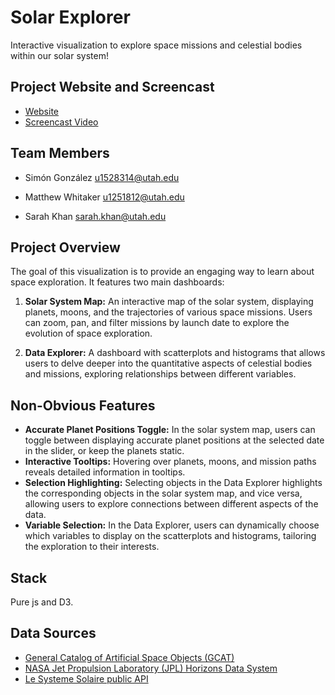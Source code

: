 # Solar Explorer

Interactive visualization to explore space missions and celestial bodies within our solar system!

## Project Website and Screencast

*   [Website](https://simonpedrogonzalez.github.io/solar-explorer/)
*   [Screencast Video](https://www.youtube.com/watch?v=8MEvtGncpBU)

## Team Members

- Simón González u1528314@utah.edu

- Matthew Whitaker u1251812@utah.edu

- Sarah Khan sarah.khan@utah.edu


## Project Overview

The goal of this visualization is to provide an engaging way to learn about space exploration. It features two main dashboards:

1.  **Solar System Map:** An interactive map of the solar system, displaying planets, moons, and the trajectories of various space missions. Users can zoom, pan, and filter missions by launch date to explore the evolution of space exploration.

2.  **Data Explorer:** A dashboard with scatterplots and histograms that allows users to delve deeper into the quantitative aspects of celestial bodies and missions, exploring relationships between different variables.

## Non-Obvious Features

*   **Accurate Planet Positions Toggle:**  In the solar system map, users can toggle between displaying accurate planet positions at the selected date in the slider, or keep the planets static. 
*   **Interactive Tooltips:** Hovering over planets, moons, and mission paths reveals detailed information in tooltips.
*   **Selection Highlighting:** Selecting objects in the Data Explorer highlights the corresponding objects in the solar system map, and vice versa, allowing users to explore connections between different aspects of the data.
*   **Variable Selection:** In the Data Explorer, users can dynamically choose which variables to display on the scatterplots and histograms, tailoring the exploration to their interests.

## Stack

Pure js and D3.

## Data Sources

*   [General Catalog of Artificial Space Objects (GCAT)](https://planet4589.org/space/gcat/index.html)
*   [NASA Jet Propulsion Laboratory (JPL) Horizons Data System](https://ssd.jpl.nasa.gov/horizons/)
*  [Le Systeme Solaire public API](https://api.le-systeme-solaire.net/rest/bodies/)

